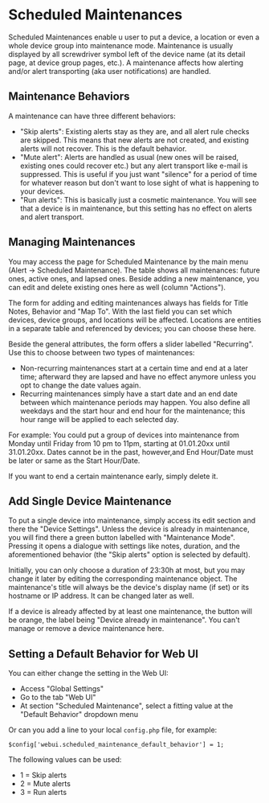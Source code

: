 # Scheduled Maintenances

Scheduled Maintenances enable u user to put a device, a location or even a whole device group into maintenance mode. Maintenance is usually displayed by all screwdriver symbol left of the device name (at its detail page, at device group pages, etc.). A maintenance affects how alerting and/or alert transporting (aka user notifications) are handled.

## Maintenance Behaviors

A maintenance can have three different behaviors:

- "Skip alerts": Existing alerts stay as they are, and all alert rule checks are skipped. This means that new alerts are not created, and existing alerts will not recover. This is the default behavior.
- "Mute alert": Alerts are handled as usual (new ones will be raised, existing ones could recover etc.) but any alert transport like e-mail is suppressed. This is useful if you just want "silence" for a period of time for whatever reason but don't want to lose sight of what is happening to your devices.
- "Run alerts": This is basically just a cosmetic maintenance. You will see that a device is in maintenance, but this setting has no effect on alerts and alert transport.

## Managing Maintenances

You may access the page for Scheduled Maintenance by the main menu (Alert → Scheduled Maintenance). The table shows all maintenances: future ones, active ones, and lapsed ones. Beside adding a new maintenance, you can edit and delete existing ones here as well (column "Actions").

The form for adding and editing maintenances always has fields for Title Notes, Behavior and "Map To". With the last field you can set which devices, device groups, and locations will be affected. Locations are entities in a separate table and referenced by devices; you can choose these here.

Beside the general attributes, the form offers a slider labelled "Recurring". Use this to choose between two types of maintenances:

- Non-recurring maintenances start at a certain time and end at a later time; afterward they are lapsed and have no effect anymore unless you opt to change the date values again.
- Recurring maintenances simply have a start date and an end date between which maintenance periods may happen. You also define all weekdays and the start hour and end hour for the maintenance; this hour range will be applied to each selected day.

For example: You could put a group of devices into maintenance from Monday until Friday from 10 pm to 11pm, starting at 01.01.20xx until 31.01.20xx. Dates cannot be in the past, however,and End Hour/Date must be later or same as the Start Hour/Date.

If you want to end a certain maintenance early, simply delete it.

## Add Single Device Maintenance

To put a single device into maintenance, simply access its edit section and there the "Device Settings". Unless the device is already in maintenance, you will find there a green button labelled with "Maintenance Mode". Pressing it opens a dialogue with settings like notes, duration, and the aforementioned behavior (the "Skip alerts" option is selected by default).

Initially, you can only choose a duration of 23:30h at most, but you may change it later by editing the corresponding maintenance object. The maintenance's title will always be the device's display name (if set) or its hostname or IP address. It can be changed later as well.

If a device is already affected by at least one maintenance, the button will be orange, the label being "Device already in maintenance". You can't manage or remove a device maintenance here.

## Setting a Default Behavior for Web UI

You can either change the setting in the Web UI:

- Access "Global Settings"
- Go to the tab "Web UI"
- At section "Scheduled Maintenance", select a fitting value at the "Default Behavior" dropdown menu

Or can you add a line to your local `config.php` file, for example:

`$config['webui.scheduled_maintenance_default_behavior'] = 1;`

The following values can be used:

- 1 = Skip alerts
- 2 = Mute alerts
- 3 = Run alerts

